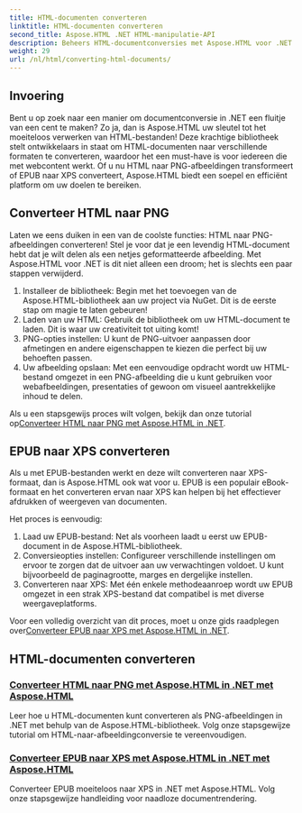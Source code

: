 ```yaml
---
title: HTML-documenten converteren
linktitle: HTML-documenten converteren
second_title: Aspose.HTML .NET HTML-manipulatie-API
description: Beheers HTML-documentconversies met Aspose.HTML voor .NET! Leer moeiteloos HTML naar PNG en EPUB naar XPS te converteren met onze eenvoudige handleidingen.
weight: 29
url: /nl/html/converting-html-documents/
---
```

## Invoering
Bent u op zoek naar een manier om documentconversie in .NET een fluitje van een cent te maken? Zo ja, dan is Aspose.HTML uw sleutel tot het moeiteloos verwerken van HTML-bestanden! Deze krachtige bibliotheek stelt ontwikkelaars in staat om HTML-documenten naar verschillende formaten te converteren, waardoor het een must-have is voor iedereen die met webcontent werkt. Of u nu HTML naar PNG-afbeeldingen transformeert of EPUB naar XPS converteert, Aspose.HTML biedt een soepel en efficiënt platform om uw doelen te bereiken.

## Converteer HTML naar PNG
Laten we eens duiken in een van de coolste functies: HTML naar PNG-afbeeldingen converteren! Stel je voor dat je een levendig HTML-document hebt dat je wilt delen als een netjes geformatteerde afbeelding. Met Aspose.HTML voor .NET is dit niet alleen een droom; het is slechts een paar stappen verwijderd. 

1. Installeer de bibliotheek: Begin met het toevoegen van de Aspose.HTML-bibliotheek aan uw project via NuGet. Dit is de eerste stap om magie te laten gebeuren!
2. Laden van uw HTML: Gebruik de bibliotheek om uw HTML-document te laden. Dit is waar uw creativiteit tot uiting komt!
3. PNG-opties instellen: U kunt de PNG-uitvoer aanpassen door afmetingen en andere eigenschappen te kiezen die perfect bij uw behoeften passen.
4. Uw afbeelding opslaan: Met een eenvoudige opdracht wordt uw HTML-bestand omgezet in een PNG-afbeelding die u kunt gebruiken voor webafbeeldingen, presentaties of gewoon om visueel aantrekkelijke inhoud te delen.

 Als u een stapsgewijs proces wilt volgen, bekijk dan onze tutorial op[Converteer HTML naar PNG met Aspose.HTML in .NET](./convert-html-as-png/). 

## EPUB naar XPS converteren
Als u met EPUB-bestanden werkt en deze wilt converteren naar XPS-formaat, dan is Aspose.HTML ook wat voor u. EPUB is een populair eBook-formaat en het converteren ervan naar XPS kan helpen bij het effectiever afdrukken of weergeven van documenten.

Het proces is eenvoudig:

1. Laad uw EPUB-bestand: Net als voorheen laadt u eerst uw EPUB-document in de Aspose.HTML-bibliotheek.
2. Conversieopties instellen: Configureer verschillende instellingen om ervoor te zorgen dat de uitvoer aan uw verwachtingen voldoet. U kunt bijvoorbeeld de paginagrootte, marges en dergelijke instellen.
3. Converteren naar XPS: Met één enkele methodeaanroep wordt uw EPUB omgezet in een strak XPS-bestand dat compatibel is met diverse weergaveplatforms.

 Voor een volledig overzicht van dit proces, moet u onze gids raadplegen over[Converteer EPUB naar XPS met Aspose.HTML in .NET](./convert-epub-as-xps/). 

## HTML-documenten converteren
### [Converteer HTML naar PNG met Aspose.HTML in .NET met Aspose.HTML](./convert-html-as-png/)
Leer hoe u HTML-documenten kunt converteren als PNG-afbeeldingen in .NET met behulp van de Aspose.HTML-bibliotheek. Volg onze stapsgewijze tutorial om HTML-naar-afbeeldingconversie te vereenvoudigen.
### [Converteer EPUB naar XPS met Aspose.HTML in .NET met Aspose.HTML](./convert-epub-as-xps/)
Converteer EPUB moeiteloos naar XPS in .NET met Aspose.HTML. Volg onze stapsgewijze handleiding voor naadloze documentrendering.